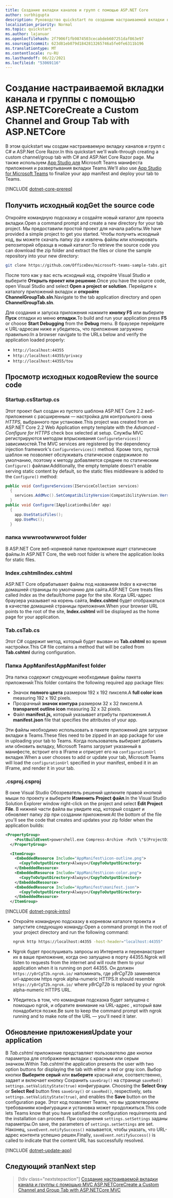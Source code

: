 ```yaml
---
title: Создание вкладки каналов и групп с помощью ASP.NET Core
author: surbhigupta
description: Руководство quickstart по созданию настраиваемой вкладки канала и группы с ASP.NET Core.
localization_priority: Normal
ms.topic: quickstart
ms.author: lajanuar
ms.openlocfilehash: 2f7906f1fb9874503cecabdeb607251daf863e97
ms.sourcegitcommit: 623d81eb079d1842813265746a5fe0fe6311b196
ms.translationtype: MT
ms.contentlocale: ru-RU
ms.lasthandoff: 06/22/2021
ms.locfileid: "53069116"
---
```

# <a name="create-a-custom-channel-and-group-tab-with-aspnetcore"></a><span data-ttu-id="0743a-103">Создание настраиваемой вкладки канала и группы с помощью ASP.NETCore</span><span class="sxs-lookup"><span data-stu-id="0743a-103">Create a Custom Channel and Group Tab with ASP.NETCore</span></span>

<span data-ttu-id="0743a-104">В этом quickstart мы создам настраиваемую вкладку каналов и групп с C# и ASP.Net Core Razor.</span><span class="sxs-lookup"><span data-stu-id="0743a-104">In this quickstart we'll walk-through creating a custom channel/group tab with C# and ASP.Net Core Razor page.</span></span> <span data-ttu-id="0743a-105">Мы также используем [App Studio для](~/concepts/build-and-test/app-studio-overview.md) Microsoft Teams манифеста приложения и развертывания вкладки Teams.</span><span class="sxs-lookup"><span data-stu-id="0743a-105">We'll also use [App Studio for Microsoft Teams](~/concepts/build-and-test/app-studio-overview.md) to finalize your app manifest and deploy your tab to Teams.</span></span>

[!INCLUDE [dotnet-core-prereq](~/includes/tabs/dotnet-core-prereq.md)]

## <a name="get-the-source-code"></a><span data-ttu-id="0743a-106">Получить исходный код</span><span class="sxs-lookup"><span data-stu-id="0743a-106">Get the source code</span></span>

<span data-ttu-id="0743a-107">Откройте командную подсказку и создайте новый каталог для проекта вкладки.</span><span class="sxs-lookup"><span data-stu-id="0743a-107">Open a command prompt and create a new directory for your tab project.</span></span> <span data-ttu-id="0743a-108">Мы предоставили простой проект для начала работы.</span><span class="sxs-lookup"><span data-stu-id="0743a-108">We have provided a simple project to get you started.</span></span> <span data-ttu-id="0743a-109">Чтобы получить исходный код, вы можете скачать папку zip и извлечь файлы или клонировать репозиторий образца в новый каталог:</span><span class="sxs-lookup"><span data-stu-id="0743a-109">To retrieve the source code you can download the zip folder and extract the files or clone the sample repository into your new directory:</span></span>

```bash
git clone https://github.com/OfficeDev/microsoft-teams-sample-tabs.git
```

<span data-ttu-id="0743a-110">После того как у вас есть исходный код, откройте Visual Studio и выберите **Открыть проект или решение**.</span><span class="sxs-lookup"><span data-stu-id="0743a-110">Once you have the source code, open Visual Studio and select **Open a project or solution**.</span></span> <span data-ttu-id="0743a-111">Перейдите к каталогу приложений вкладок и **откройте ChannelGroupTab.sln**.</span><span class="sxs-lookup"><span data-stu-id="0743a-111">Navigate to the tab application directory and open **ChannelGroupTab.sln**.</span></span>

<span data-ttu-id="0743a-112">Для создания и запуска приложения нажмите **кнопку F5** или выберите **Пуск** отладки из меню **отладки.**</span><span class="sxs-lookup"><span data-stu-id="0743a-112">To build and run your application press **F5** or choose **Start Debugging** from the **Debug** menu.</span></span> <span data-ttu-id="0743a-113">В браузере перейдите к URL-адресам ниже и убедитесь, что приложение загружено правильно:</span><span class="sxs-lookup"><span data-stu-id="0743a-113">In a browser navigate to the URLs below and verify the application loaded properly:</span></span>

- `http://localhost:44355`
- `http://localhost:44355/privacy`
- `http://localhost:44355/tou`

## <a name="review-the-source-code"></a><span data-ttu-id="0743a-114">Просмотр исходных кодов</span><span class="sxs-lookup"><span data-stu-id="0743a-114">Review the source code</span></span>

### <a name="startupcs"></a><span data-ttu-id="0743a-115">Startup.cs</span><span class="sxs-lookup"><span data-stu-id="0743a-115">Startup.cs</span></span>

<span data-ttu-id="0743a-116">Этот проект был создан из пустого шаблона ASP.NET Core 2.2 веб-приложения с расширенным — настройка для контрольного окна *HTTPS,* выбранного при установке.</span><span class="sxs-lookup"><span data-stu-id="0743a-116">This project was created from an ASP.NET Core 2.2 Web Application empty template with the *Advanced - Configure for HTTPS* check box selected at setup.</span></span> <span data-ttu-id="0743a-117">Службы MVC регистрируются методом впрыскивания `ConfigureServices()` зависимостей.</span><span class="sxs-lookup"><span data-stu-id="0743a-117">The MVC services are registered by the dependency injection framework's `ConfigureServices()` method.</span></span> <span data-ttu-id="0743a-118">Кроме того, пустой шаблон не позволяет обслуживать статическое содержимое по умолчанию, поэтому к методу добавляется среднее по статическим `Configure()` файлам:</span><span class="sxs-lookup"><span data-stu-id="0743a-118">Additionally, the empty template doesn't enable serving static content by default, so the static files middleware is added to the `Configure()` method:</span></span>

```csharp
public void ConfigureServices(IServiceCollection services)
  {
    services.AddMvc().SetCompatibilityVersion(CompatibilityVersion.Version_2_2);
  }
public void Configure(IApplicationBuilder app)
  {
    app.UseStaticFiles();
    app.UseMvc();
  }
```

### <a name="wwwroot-folder"></a><span data-ttu-id="0743a-119">папка wwwroot</span><span class="sxs-lookup"><span data-stu-id="0743a-119">wwwroot folder</span></span>

<span data-ttu-id="0743a-120">В ASP.NET Core веб-корневой папке приложение ищет статические файлы.</span><span class="sxs-lookup"><span data-stu-id="0743a-120">In ASP.NET Core, the web root folder is where the application looks for static files.</span></span>

### <a name="indexcshtml"></a><span data-ttu-id="0743a-121">Index.cshtml</span><span class="sxs-lookup"><span data-stu-id="0743a-121">Index.cshtml</span></span>

<span data-ttu-id="0743a-122">ASP.NET Core обрабатывает файлы под названием *Index* в качестве домашней страницы по умолчанию для сайта.</span><span class="sxs-lookup"><span data-stu-id="0743a-122">ASP.NET Core treats files called *Index* as the default/home page for the site.</span></span> <span data-ttu-id="0743a-123">Когда URL-адрес браузера указывает на корень сайта, **Index.cshtml** будет отображаться в качестве домашней страницы приложения.</span><span class="sxs-lookup"><span data-stu-id="0743a-123">When your browser URL points to the root of the site, **Index.cshtml** will be displayed as the home page for your application.</span></span>

### <a name="tabcs"></a><span data-ttu-id="0743a-124">Tab.cs</span><span class="sxs-lookup"><span data-stu-id="0743a-124">Tab.cs</span></span>

<span data-ttu-id="0743a-125">Этот C# содержит метод, который будет вызван из **Tab.cshtml** во время настройки.</span><span class="sxs-lookup"><span data-stu-id="0743a-125">This C# file contains a method that will be called from **Tab.cshtml** during configuration.</span></span>

### <a name="appmanifest-folder"></a><span data-ttu-id="0743a-126">Папка AppManifest</span><span class="sxs-lookup"><span data-stu-id="0743a-126">AppManifest folder</span></span>

<span data-ttu-id="0743a-127">Эта папка содержит следующие необходимые файлы пакета приложений:</span><span class="sxs-lookup"><span data-stu-id="0743a-127">This folder contains the following required app package files:</span></span>

- <span data-ttu-id="0743a-128">Значок **полного цвета** размером 192 x 192 пикселя.</span><span class="sxs-lookup"><span data-stu-id="0743a-128">A **full color icon** measuring 192 x 192 pixels.</span></span>
- <span data-ttu-id="0743a-129">Прозрачный **значок контура** размером 32 x 32 пикселя.</span><span class="sxs-lookup"><span data-stu-id="0743a-129">A **transparent outline icon** measuring 32 x 32 pixels.</span></span>
- <span data-ttu-id="0743a-130">Файл **manifest.js,** который указывает атрибуты приложения.</span><span class="sxs-lookup"><span data-stu-id="0743a-130">A **manifest.json** file that specifies the attributes of your app.</span></span>

<span data-ttu-id="0743a-131">Эти файлы необходимо использовать в пакете приложений для загрузки вкладки в Teams.</span><span class="sxs-lookup"><span data-stu-id="0743a-131">These files need to be zipped in an app package for use in uploading your tab to Teams.</span></span> <span data-ttu-id="0743a-132">Когда пользователь выбирает добавить или обновить вкладку, Microsoft Teams загрузит указанный в манифесте, встроит его в IFrame и отрисует его на `configurationUrl` вкладке.</span><span class="sxs-lookup"><span data-stu-id="0743a-132">When a user chooses to add or update your tab, Microsoft Teams will load the `configurationUrl` specified in your manifest, embed it in an IFrame, and render it in your tab.</span></span>

### <a name="csproj"></a><span data-ttu-id="0743a-133">.csproj</span><span class="sxs-lookup"><span data-stu-id="0743a-133">.csproj</span></span>

<span data-ttu-id="0743a-134">В окне Visual Studio Обозреватель решений щелкните правой кнопкой мыши по проекту и выберите **Изменить Project файл**.</span><span class="sxs-lookup"><span data-stu-id="0743a-134">In the Visual Studio Solution Explorer window right-click on the project and select **Edit Project File**.</span></span> <span data-ttu-id="0743a-135">В нижней части файла вы увидите код, который создает и обновляет папку zip при создании приложения:</span><span class="sxs-lookup"><span data-stu-id="0743a-135">At the bottom of the file you'll see the code that creates and updates your zip folder when the application builds:</span></span>

```xml
<PropertyGroup>
    <PostBuildEvent>powershell.exe Compress-Archive -Path \"$(ProjectDir)AppManifest\*\" -DestinationPath \"$(TargetDir)tab.zip\" -Force</PostBuildEvent>
  </PropertyGroup>

  <ItemGroup>
    <EmbeddedResource Include="AppManifest\icon-outline.png">
      <CopyToOutputDirectory>Always</CopyToOutputDirectory>
    </EmbeddedResource>
    <EmbeddedResource Include="AppManifest\icon-color.png">
      <CopyToOutputDirectory>Always</CopyToOutputDirectory>
    </EmbeddedResource>
    <EmbeddedResource Include="AppManifest\manifest.json">
      <CopyToOutputDirectory>Always</CopyToOutputDirectory>
    </EmbeddedResource>
  </ItemGroup>
```

[!INCLUDE [dotnet-ngrok-intro](~/includes/tabs/dotnet-ngrok-intro.md)]

- <span data-ttu-id="0743a-136">Откройте командную подсказку в корневом каталоге проекта и запустите следующую команду:</span><span class="sxs-lookup"><span data-stu-id="0743a-136">Open a command prompt in the root of your project directory and run the following command:</span></span>

    ```bash
    ngrok http https://localhost:44355 -host-header="localhost:44355"
    ```

- <span data-ttu-id="0743a-137">Ngrok будет прослушивать запросы из Интернета и перенанастрает их в ваше приложение, когда оно запущено в порту 44355.</span><span class="sxs-lookup"><span data-stu-id="0743a-137">Ngrok will listen to requests from the internet and will route them to your application when it is running on port 44355.</span></span> <span data-ttu-id="0743a-138">Он должен `https://y8rCgT2b.ngrok.io/` напоминать, где *y8rCgT2b* заменяется url-адресом https ngrok alpha-numeric HTTPS.</span><span class="sxs-lookup"><span data-stu-id="0743a-138">It should resemble `https://y8rCgT2b.ngrok.io/` where *y8rCgT2b* is replaced by your ngrok alpha-numeric HTTPS URL.</span></span>

- <span data-ttu-id="0743a-139">Убедитесь в том, что командная подсказка будет запущена с помощью ngrok, и обратите внимание на URL-адрес , который вам понадобится позже.</span><span class="sxs-lookup"><span data-stu-id="0743a-139">Be sure to keep the command prompt with ngrok running and to make note of the URL — you'll need it later.</span></span>

## <a name="update-your-application"></a><span data-ttu-id="0743a-140">Обновление приложения</span><span class="sxs-lookup"><span data-stu-id="0743a-140">Update your application</span></span>

<span data-ttu-id="0743a-141">В *Tab.cshtml* приложение представляет пользователю две кнопки параметра для отображения вкладки с красным или серым значком.</span><span class="sxs-lookup"><span data-stu-id="0743a-141">Within *Tab.cshtml* the application presents the user with two option buttons for displaying the tab with either a red or gray icon.</span></span> <span data-ttu-id="0743a-142">Выбор кнопки **Выберите серый** или **выберите** красный или, соответственно, задает и включает кнопку Сохранить `saveGray()` на странице `saveRed()` `settings.setValidityState(true)` конфигурации. </span><span class="sxs-lookup"><span data-stu-id="0743a-142">Choosing the **Select Gray** or **Select Red** button fires `saveGray()` or `saveRed()`, respectively, sets `settings.setValidityState(true)`, and enables the **Save** button on the configuration page.</span></span> <span data-ttu-id="0743a-143">Этот код позволяет Teams, что вы удовлетворяли требованиям конфигурации и установка может продолжиться.</span><span class="sxs-lookup"><span data-stu-id="0743a-143">This code lets Teams know that you have satisfied the configuration requirements and the installation can proceed.</span></span> <span data-ttu-id="0743a-144">При сохранения `settings.setSettings` заданы параметры.</span><span class="sxs-lookup"><span data-stu-id="0743a-144">On save, the parameters of `settings.setSettings` are set.</span></span> <span data-ttu-id="0743a-145">Наконец, `saveEvent.notifySuccess()` называется, чтобы указать, что URL-адрес контента успешно решен.</span><span class="sxs-lookup"><span data-stu-id="0743a-145">Finally, `saveEvent.notifySuccess()` is called to indicate that the content URL has successfully resolved.</span></span>

[!INCLUDE [dotnet-update-app](~/includes/tabs/dotnet-update-chan-grp-app.md)]

## <a name="next-step"></a><span data-ttu-id="0743a-146">Следующий этап</span><span class="sxs-lookup"><span data-stu-id="0743a-146">Next step</span></span>

> [!div class="nextstepaction"]
> [<span data-ttu-id="0743a-147">Создание настраиваемой вкладки канала и группы с помощью MVC ASP.NETCore</span><span class="sxs-lookup"><span data-stu-id="0743a-147">Create a Custom Channel and Group Tab with ASP.NETCore MVC</span></span>](~/tabs/quickstarts/create-channel-group-tab-dotnet-core-mvc.md)
